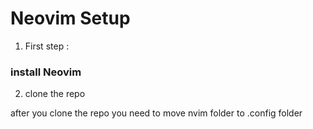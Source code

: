 # Neovim Setup

1. First step :

### install Neovim

2. clone the repo

after you clone the repo you need to move nvim folder to .config folder
